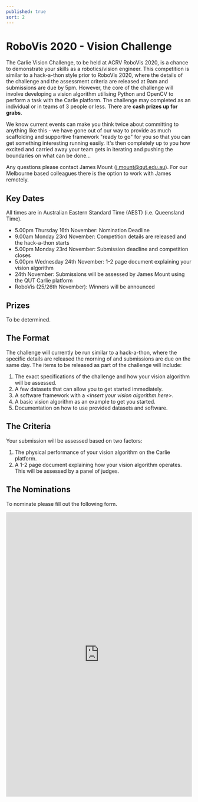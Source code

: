 ```yaml
---
published: true
sort: 2
---
```


# RoboVis 2020 - Vision Challenge

The Carlie Vision Challenge, to be held at ACRV RoboVis 2020, is a chance to demonstrate your skills as a robotics/vision engineer. This competition is similar to a hack-a-thon style prior to RoboVis 2020, where the details of the challenge and the assessment criteria are released at 9am and submissions are due by 5pm. However, the core of the challenge will involve developing a vision algorithm utilising Python and OpenCV to perform a task with the Carlie platform. The challenge may completed as an individual or in teams of 3 people or less. There are **cash prizes up for grabs**.

We know current events can make you think twice about committing to anything like this - we have gone out of our way to provide as much scaffolding and supportive framework "ready to go" for you so that you can get something interesting running easily. It's then completely up to you how excited and carried away your team gets in iterating and pushing the boundaries on what can be done... 

Any questions please contact James Mount (j.mount@qut.edu.au).  For our Melbourne based colleagues there is the option to work with James remotely.

## Key Dates

All times are in Australian Eastern Standard Time (AEST) (i.e. Queensland Time). 

- 5.00pm Thursday 16th November: Nomination Deadline
- 9.00am Monday 23rd November: Competition details are released and the hack-a-thon starts
- 5.00pm Monday 23rd November: Submission deadline and competition closes
- 5.00pm Wednesday 24th November: 1-2 page document explaining your vision algorithm
- 24th November: Submissions will be assessed by James Mount using the QUT Carlie platform 
- RoboVis (25/26th November): Winners will be announced

## Prizes
To be determined.

## The Format

The challenge will currently be run similar to a hack-a-thon, where the specific details are released the morning of and submissions are due on the same day. The items to be released as part of the challenge will include:

1. The exact specifications of the challenge and how your vision algorithm will be assessed.
2. A few datasets that can allow you to get started immediately.
3. A software framework with a *\<insert your vision algorithm here\>*.
4. A basic vision algorithm as an example to get you started.
2. Documentation on how to use provided datasets and software.

## The Criteria

Your submission will be assessed based on two factors:

1. The physical performance of your vision algorithm on the Carlie platform.
2. A 1-2 page document explaining how your vision algorithm operates. This will be assessed by a panel of judges.

## The Nominations

To nominate please fill out the following form.

<div>
<iframe style="width: 100%; height: 55em; margin: 0 auto;" src="https://docs.google.com/forms/d/e/1FAIpQLSd2H8gSRy5A1Bvwi5zI0iwzhcjmdRTW44JqvFjC2TV_Z31Z3g/viewform?embedded=true"  frameborder="0">Loading…</iframe>
</div>
